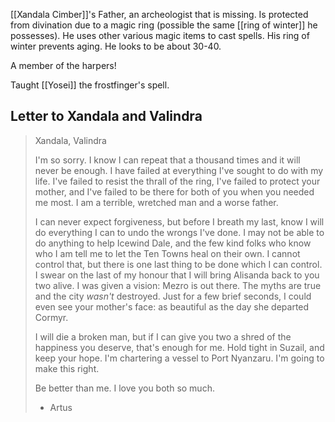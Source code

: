 [[Xandala Cimber]]'s Father, an archeologist that is missing. Is protected from divination due to a magic ring (possible the same [[ring of winter]] he possesses). He uses other various magic items to cast spells. His ring of winter prevents aging. He looks to be about 30-40.

A member of the harpers!

Taught [[Yosei]] the frostfinger's spell.

## Letter to Xandala and Valindra
> Xandala, Valindra
> 
> I'm so sorry. I know I can repeat that a thousand times and it will never be enough. I have failed at everything I've sought to do with my life. I've failed to resist the thrall of the ring, I've failed to protect your mother, and I've failed to be there for both of you when you needed me most. I am a terrible, wretched man and a worse father.
> 
> I can never expect forgiveness, but before I breath my last, know I will do everything I can to undo the wrongs I've done. I may not be able to do anything to help Icewind Dale, and the few kind folks who know who I am tell me to let the Ten Towns heal on their own. I cannot control that, but there is one last thing to be done which I can control. I swear on the last of my honour that I will bring Alisanda back to you two alive. I was given a vision: Mezro is out there. The myths are true and the city _wasn't_ destroyed. Just for a few brief seconds, I could even see your mother's face: as beautiful as the day she departed Cormyr.
> 
> I will die a broken man, but if I can give you two a shred of the happiness you deserve, that's enough for me. Hold tight in Suzail, and keep your hope. I'm chartering a vessel to Port Nyanzaru. I'm going to make this right.
> 
> Be better than me. I love you both so much.
> 
> - Artus
